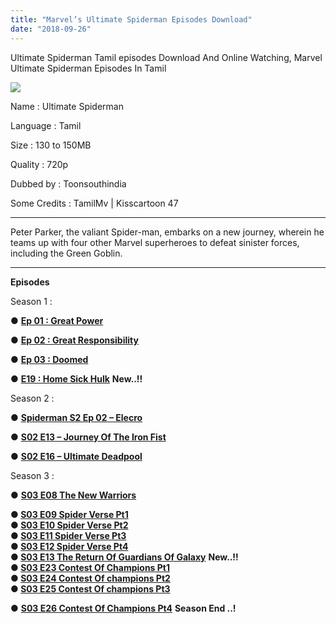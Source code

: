 ```yaml
---
title: "Marvel’s Ultimate Spiderman Episodes Download"
date: "2018-09-26"
---
```


Ultimate Spiderman Tamil episodes Download And Online Watching, Marvel Ultimate Spiderman Episodes In Tamil  

  

[![](https://2.bp.blogspot.com/-3B9vF8w1jJM/W6uZ1l8K2xI/AAAAAAAAAi0/hcf8jJtdAVYfpma_AnOcQynOMxkVu7-4gCLcBGAs/s400/image_search_1537972665271.jpg)](https://2.bp.blogspot.com/-3B9vF8w1jJM/W6uZ1l8K2xI/AAAAAAAAAi0/hcf8jJtdAVYfpma_AnOcQynOMxkVu7-4gCLcBGAs/s1600/image_search_1537972665271.jpg)

  
Name : Ultimate Spiderman  
  
Language : Tamil  
  
Size : 130 to 150MB  
  
Quality : 720p  
  
Dubbed by : Toonsouthindia  
  
Some Credits : TamilMv | Kisscartoon 47  
  

* * *

Peter Parker, the valiant Spider-man, embarks on a new journey, wherein he teams up with four other Marvel superheroes to defeat sinister forces, including the Green Goblin.  

* * *

**Episodes**

Season 1 :  
  
● **[Ep 01 : Great Power](http://toonsouthindia.cf/ultimate-spiderman-s1-ep01-great-power-download/)**  
  
● **[Ep 02 : Great Responsibility](https://cll.press/eZGdKoQ)**  
  
● **[Ep 03 : Doomed](https://cll.press/hbpnXJ)**  
  
● **[E19 : Home Sick Hulk](https://clk.icu/g2WtuU)** **New..!!**  
  
Season 2 :  
  
● **[Spiderman S2 Ep 02 – Elecro](https://cll.press/TzX5)**  
  
● **[S02 E13 – Journey Of The Iron Fist](https://clk.icu/z1m59xY)**  
  
● **[S02 E16 – Ultimate Deadpool](https://clk.icu/lU3Dq9oL)**  
  
  
Season 3 :  
  
● **[S03 E08 The New Warriors](https://clk.ink/oO6QgjPO)**  
  
**● [S03 E09 Spider Verse Pt1](https://clk.ink/a2yfBCr)**   
**● [S03 E10 Spider Verse Pt2](https://clk.ink/cuMvDm03)**   
**● [S03 E11 Spider Verse Pt3](https://clk.ink/CRowHnp)**   
**● [S03 E12 Spider Verse Pt4](https://clk.ink/Pdyi2trV)**   
**● [S03 E13 The Return Of Guardians Of Galaxy](https://clk.ink/20ISNo)** **New..!!**  
**● [S03 E23 Contest Of Champions Pt1](https://cll.press/mTWFmDaY)**  
**● [S03 E24 Contest Of champions Pt2](https://cll.press/4UXPZj)**   
**● [S03 E25 Contest Of champions Pt3](https://cll.press/F02YFMwn)**   
  
● [**S03 E26 Contest Of Champions Pt4**](https://clk.icu/iPgyM) **Season End ..!**
